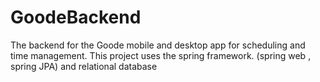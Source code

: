 # GoodeBackend
The backend for the Goode mobile and desktop app for scheduling and time management.
This project uses the spring framework. (spring web , spring JPA) and relational database
